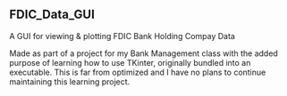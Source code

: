 ## FDIC_Data_GUI
A GUI for viewing & plotting FDIC Bank Holding Compay Data

Made as part of a project for my Bank Management class with the added purpose of learning how to use TKinter, originally bundled into an executable. This is far from optimized and I have no plans to continue maintaining this learning project.
